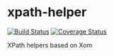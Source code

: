 # xpath-helper
[![Build Status](https://travis-ci.org/julian-eggers/xpath-helper.svg?branch=master)](https://travis-ci.org/julian-eggers/xpath-helper)
[![Coverage Status](https://coveralls.io/repos/julian-eggers/zkoss-helper/badge.svg)](https://coveralls.io/r/julian-eggers/xpath-helper)

XPath helpers based on Xom
